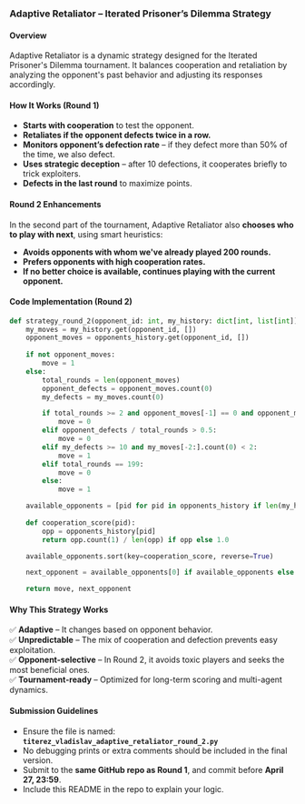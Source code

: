 
### **Adaptive Retaliator – Iterated Prisoner’s Dilemma Strategy**  

#### **Overview**  
Adaptive Retaliator is a dynamic strategy designed for the Iterated Prisoner's Dilemma tournament. It balances cooperation and retaliation by analyzing the opponent's past behavior and adjusting its responses accordingly.  

#### **How It Works (Round 1)**  
- **Starts with cooperation** to test the opponent.  
- **Retaliates if the opponent defects twice in a row.**  
- **Monitors opponent’s defection rate** – if they defect more than 50% of the time, we also defect.  
- **Uses strategic deception** – after 10 defections, it cooperates briefly to trick exploiters.  
- **Defects in the last round** to maximize points.  

#### **Round 2 Enhancements**  
In the second part of the tournament, Adaptive Retaliator also **chooses who to play with next**, using smart heuristics:  
- **Avoids opponents with whom we've already played 200 rounds.**  
- **Prefers opponents with high cooperation rates.**  
- **If no better choice is available, continues playing with the current opponent.**

#### **Code Implementation (Round 2)**  
```python
def strategy_round_2(opponent_id: int, my_history: dict[int, list[int]], opponents_history: dict[int, list[int]]) -> tuple[int, int]:
    my_moves = my_history.get(opponent_id, [])
    opponent_moves = opponents_history.get(opponent_id, [])
    
    if not opponent_moves:
        move = 1
    else:
        total_rounds = len(opponent_moves)
        opponent_defects = opponent_moves.count(0)
        my_defects = my_moves.count(0)

        if total_rounds >= 2 and opponent_moves[-1] == 0 and opponent_moves[-2] == 0:
            move = 0
        elif opponent_defects / total_rounds > 0.5:
            move = 0
        elif my_defects >= 10 and my_moves[-2:].count(0) < 2:
            move = 1
        elif total_rounds == 199:
            move = 0
        else:
            move = 1

    available_opponents = [pid for pid in opponents_history if len(my_history.get(pid, [])) < 200]
    
    def cooperation_score(pid):
        opp = opponents_history[pid]
        return opp.count(1) / len(opp) if opp else 1.0

    available_opponents.sort(key=cooperation_score, reverse=True)

    next_opponent = available_opponents[0] if available_opponents else opponent_id

    return move, next_opponent
```

#### **Why This Strategy Works**  
✅ **Adaptive** – It changes based on opponent behavior.  
✅ **Unpredictable** – The mix of cooperation and defection prevents easy exploitation.  
✅ **Opponent-selective** – In Round 2, it avoids toxic players and seeks the most beneficial ones.  
✅ **Tournament-ready** – Optimized for long-term scoring and multi-agent dynamics.

#### **Submission Guidelines**  
- Ensure the file is named:  
  **`titerez_vladislav_adaptive_retaliator_round_2.py`**  
- No debugging prints or extra comments should be included in the final version.  
- Submit to the **same GitHub repo as Round 1**, and commit before **April 27, 23:59**.  
- Include this README in the repo to explain your logic.
